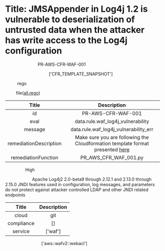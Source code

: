 



# Title: JMSAppender in Log4j 1.2 is vulnerable to deserialization of untrusted data when the attacker has write access to the Log4j configuration


***<font color="white">Master Test Id:</font>*** PR-AWS-CFR-WAF-001

***<font color="white">Master Snapshot Id:</font>*** ['CFR_TEMPLATE_SNAPSHOT']

***<font color="white">type:</font>*** rego

***<font color="white">rule:</font>*** file([all.rego])  
  
  
  
  

|Title|Description|
| :---: | :---: |
|id|PR-AWS-CFR-WAF-001|
|eval|data.rule.waf_log4j_vulnerability|
|message|data.rule.waf_log4j_vulnerability_err|
|remediationDescription|Make sure you are following the Cloudformation template format presented <a href='https://docs.aws.amazon.com/AWSCloudFormation/latest/UserGuide/aws-properties-wafv2-webacl-managedrulegroupstatement.html#cfn-wafv2-webacl-managedrulegroupstatement-name' target='_blank'>here</a>|
|remediationFunction|PR_AWS_CFR_WAF_001.py|


***<font color="white">Severity:</font>*** High

***<font color="white">Description:</font>*** Apache Log4j2 2.0-beta9 through 2.12.1 and 2.13.0 through 2.15.0 JNDI features used in configuration, log messages, and parameters do not protect against attacker controlled LDAP and other JNDI related endpoints  
  
  

|Title|Description|
| :---: | :---: |
|cloud|git|
|compliance|[]|
|service|['waf']|


***<font color="white">Resource Types:</font>*** ['aws::wafv2::webacl']


[all.rego]: https://github.com/prancer-io/prancer-compliance-test/tree/master/aws/iac/all.rego

